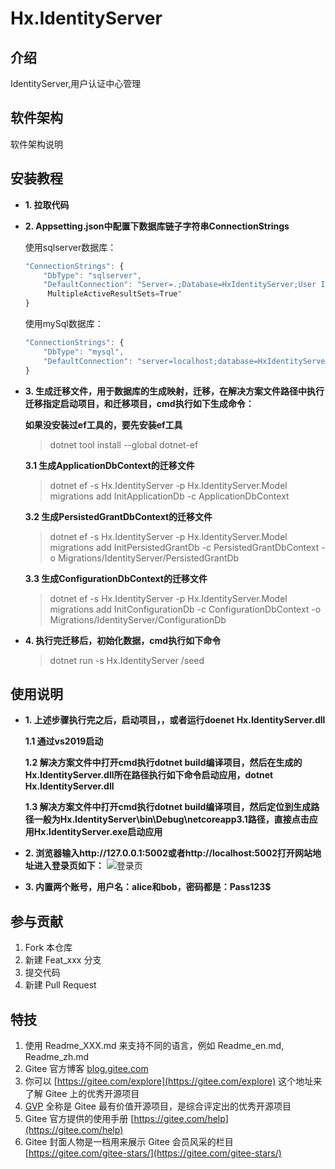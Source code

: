 
# Hx.IdentityServer

## 介绍
IdentityServer,用户认证中心管理

## 软件架构
软件架构说明


## 安装教程

- **1. 拉取代码**
- **2.  Appsetting.json中配置下数据库链子字符串ConnectionStrings**

    使用sqlserver数据库：
    ```javascript
    "ConnectionStrings": {
        "DbType": "sqlserver",
        "DefaultConnection": "Server=.;Database=HxIdentityServer;User ID=sa;Password=123456;
         MultipleActiveResultSets=True"
    }
    ```

    使用mySql数据库：
    ```javascript
    "ConnectionStrings": {
        "DbType": "mysql",
        "DefaultConnection": "server=localhost;database=HxIdentityServer;user=root;password=123456"
    }
    ```
- **3. 生成迁移文件，用于数据库的生成映射，迁移，在解决方案文件路径中执行迁移指定启动项目，和迁移项目，cmd执行如下生成命令：**

    **如果没安装过ef工具的，要先安装ef工具**
    
    > dotnet tool install --global dotnet-ef

    **3.1 生成ApplicationDbContext的迁移文件**
    > dotnet ef -s Hx.IdentityServer -p Hx.IdentityServer.Model migrations add InitApplicationDb -c ApplicationDbContext

    **3.2 生成PersistedGrantDbContext的迁移文件**
    > dotnet ef -s Hx.IdentityServer -p Hx.IdentityServer.Model migrations add InitPersistedGrantDb -c PersistedGrantDbContext -o Migrations/IdentityServer/PersistedGrantDb

    **3.3 生成ConfigurationDbContext的迁移文件**
    > dotnet ef -s Hx.IdentityServer -p Hx.IdentityServer.Model migrations add InitConfigurationDb -c ConfigurationDbContext -o Migrations/IdentityServer/ConfigurationDb
    
- **4. 执行完迁移后，初始化数据，cmd执行如下命令**

    > dotnet run -s Hx.IdentityServer /seed

## 使用说明

- **1. 上述步骤执行完之后，启动项目，，或者运行doenet  Hx.IdentityServer.dll**

  **1.1 通过vs2019启动**

    **1.2 解决方案文件中打开cmd执行dotnet build编译项目，然后在生成的Hx.IdentityServer.dll所在路径执行如下命令启动应用，dotnet Hx.IdentityServer.dll**
    
    **1.3 解决方案文件中打开cmd执行dotnet build编译项目，然后定位到生成路径一般为Hx.IdentityServer\bin\Debug\netcoreapp3.1路径，直接点击应用Hx.IdentityServer.exe启动应用**
- **2. 浏览器输入http://127.0.0.1:5002或者http://localhost:5002打开网站地址进入登录页如下：**
![登录页](https://images.gitee.com/uploads/images/2021/0403/135612_6a887a67_2229723.png "屏幕截图.png")
- **3.  内置两个账号，用户名：alice和bob，密码都是：Pass123$**

## 参与贡献

1.  Fork 本仓库
2.  新建 Feat_xxx 分支
3.  提交代码
4.  新建 Pull Request


## 特技

1.  使用 Readme\_XXX.md 来支持不同的语言，例如 Readme\_en.md, Readme\_zh.md
2.  Gitee 官方博客 [blog.gitee.com](https://blog.gitee.com)
3.  你可以 [https://gitee.com/explore](https://gitee.com/explore) 这个地址来了解 Gitee 上的优秀开源项目
4.  [GVP](https://gitee.com/gvp) 全称是 Gitee 最有价值开源项目，是综合评定出的优秀开源项目
5.  Gitee 官方提供的使用手册 [https://gitee.com/help](https://gitee.com/help)
6.  Gitee 封面人物是一档用来展示 Gitee 会员风采的栏目 [https://gitee.com/gitee-stars/](https://gitee.com/gitee-stars/)
